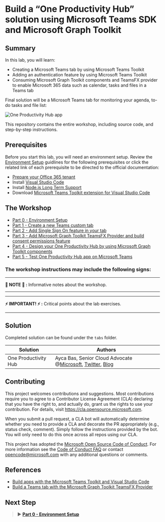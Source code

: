 # Build a “One Productivity Hub” solution using Microsoft Teams SDK and Microsoft Graph Toolkit

## Summary

In this lab, you will learn:
- Creating a Microsoft Teams tab by using Microsoft Teams Toolkit
- Adding an authentication feature by using Microsoft Teams Toolkit
- Consuming Microsoft Graph Toolkit components and TeamsFX provider to enable Microsoft 365 data such as calendar, tasks and files in a Teams tab 

Final solution will be a Microsoft Teams tab for monitoring your agenda, to-do tasks and file list:

![One Productivity Hub app](/Labs/Images/OneProductivityHub-final.gif)

This repository contains the entire workshop, including source code, and step-by-step instructions.

## Prerequisites

Before you start this lab, you will need an environment setup. Review the [Environment Setup](/Labs/00-Setup.md) guidlines for the following prerequisites or click the related link of each prerequisite to be directed to the official documentation:
  
- [Prepare your Office 365 tenant](https://cda.ms/1J5) 
- Install [Visual Studio Code](https://code.visualstudio.com/)
- Install [Node.js Long Term Support](https://nodejs.org/)
- Download [Microsoft Teams Toolkit extension for Visual Studio Code](https://marketplace.visualstudio.com/items?itemName=TeamsDevApp.ms-teams-vscode-extension)

## The Workshop

- [Part 0 - Environment Setup](/Labs/00-Setup.md)
- [Part 1 - Create a new Teams custom tab](/Labs/01-Create_Teams_tab.md)
- [Part 2 - Add Single Sign On feature in your tab](/Labs/02-Create_SSO_Feature.md)
- [Part 3 - Add Microsoft Graph Toolkit TeamsFX Provider and build consent permissions feature](/Labs/03-Initialize_MGT_and_consent_permissions.md)
- [Part 4 - Design your One Productivity Hub by using Microsoft Graph Toolkit components](/Labs/04-Design_your_tab_using_MGT_components.md)
- [Part 5 - Test One Productivity Hub app on Microsoft Teams](/Labs/05-Test_your_tab.md)


### The workshop instructions may include the following signs: 

---

**📌 NOTE 📌 :** Informative notes about the workshop.

---
---
**⚡ IMPORTANT! ⚡ :** Critical points about the lab exercises. 

---

## Solution

Completed solution can be found under the `tabs` folder. 

Solution|Authors
--------|-------
One Productivity Hub | Ayca Bas, Senior Cloud Advocate @[Microsoft](https://developer.microsoft.com/en-us/advocates/ayca-bas), [Twitter](https://twitter.com/aycabs), [Blog](https://quickbites.dev/) 

## Contributing

This project welcomes contributions and suggestions.  Most contributions require you to agree to a
Contributor License Agreement (CLA) declaring that you have the right to, and actually do, grant us
the rights to use your contribution. For details, visit https://cla.opensource.microsoft.com.

When you submit a pull request, a CLA bot will automatically determine whether you need to provide
a CLA and decorate the PR appropriately (e.g., status check, comment). Simply follow the instructions
provided by the bot. You will only need to do this once across all repos using our CLA.

This project has adopted the [Microsoft Open Source Code of Conduct](https://opensource.microsoft.com/codeofconduct/).
For more information see the [Code of Conduct FAQ](https://opensource.microsoft.com/codeofconduct/faq/) or
contact [opencode@microsoft.com](mailto:opencode@microsoft.com) with any additional questions or comments.

## References
- [Build apps with the Microsoft Teams Toolkit and Visual Studio Code](https://cda.ms/1Jj)
- [Build a Teams tab with the Microsoft Graph Toolkit TeamsFX Provider](https://aka.ms/mgt/teamsfx)

## Next Step
> ▶️ **[Part 0 - Environment Setup](/Labs/00-Setup.md)**
